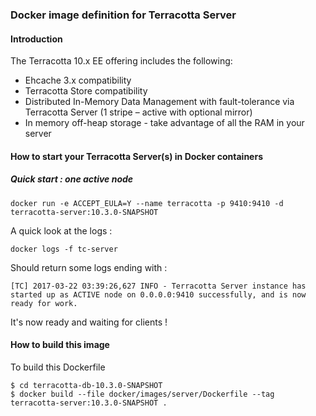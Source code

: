 ### Docker image definition for Terracotta Server

#### Introduction

The Terracotta 10.x EE offering includes the following:

 *  Ehcache 3.x compatibility
 *  Terracotta Store compatibility
 *  Distributed In-Memory Data Management with fault-tolerance via Terracotta Server (1 stripe – active with optional mirror)
 *  In memory off-heap storage - take advantage of all the RAM in your server


#### How to start your Terracotta Server(s) in Docker containers

##### Quick start : one active node

    docker run -e ACCEPT_EULA=Y --name terracotta -p 9410:9410 -d terracotta-server:10.3.0-SNAPSHOT

A quick look at the logs :

    docker logs -f tc-server

Should return some logs ending with :

    [TC] 2017-03-22 03:39:26,627 INFO - Terracotta Server instance has started up as ACTIVE node on 0.0.0.0:9410 successfully, and is now ready for work.

It's now ready and waiting for clients !

#### How to build this image

To build this Dockerfile

    $ cd terracotta-db-10.3.0-SNAPSHOT
    $ docker build --file docker/images/server/Dockerfile --tag terracotta-server:10.3.0-SNAPSHOT .